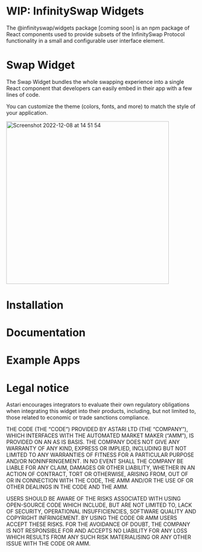 # WIP: InfinitySwap Widgets

The @infinityswap/widgets package [coming soon] is an npm package of React components used to provide subsets of the InfinitySwap Protocol functionality in a small and configurable user interface element.

# Swap Widget

The Swap Widget bundles the whole swapping experience into a single React component that developers can easily embed in their app with a few lines of code.

You can customize the theme (colors, fonts, and more) to match the style of your application.

<img width="431" alt="Screenshot 2022-12-08 at 14 51 54" src="https://user-images.githubusercontent.com/25309184/206477889-ad2369bc-9240-4c07-9a28-51a224ecb8b6.png">

# Installation



# Documentation



# Example Apps


# Legal notice

Astari encourages integrators to evaluate their own regulatory obligations when integrating this widget into their products, including, but not limited to, those related to economic or trade sanctions compliance.

THE CODE (THE “CODE”) PROVIDED BY ASTARI LTD (THE “COMPANY”), WHICH INTERFACES WITH THE AUTOMATED MARKET MAKER (“AMM”), IS PROVIDED ON AN AS IS BASIS. THE COMPANY DOES NOT GIVE ANY WARRANTY OF ANY KIND, EXPRESS OR IMPLIED, INCLUDING BUT NOT LIMITED TO ANY WARRANTIES OF FITNESS FOR A PARTICULAR PURPOSE AND/OR NONINFRINGEMENT. IN NO EVENT SHALL THE COMPANY BE LIABLE FOR ANY CLAIM, DAMAGES OR OTHER LIABILITY, WHETHER IN AN ACTION OF CONTRACT, TORT OR OTHERWISE, ARISING FROM, OUT OF OR IN CONNECTION WITH THE CODE, THE AMM AND/OR THE USE OF OR OTHER DEALINGS IN THE CODE AND THE AMM.
 
USERS SHOULD BE AWARE OF THE RISKS ASSOCIATED WITH USING OPEN-SOURCE CODE WHICH INCLUDE, BUT ARE NOT LIMITED TO, LACK OF SECURITY, OPERATIONAL INSUFFICIENCIES, SOFTWARE QUALITY AND COPYRIGHT INFRINGEMENT. BY USING THE CODE OR AMM USERS ACCEPT THESE RISKS. FOR THE AVOIDANCE OF DOUBT, THE COMPANY IS NOT RESPONSIBLE FOR AND ACCEPTS NO LIABILITY FOR ANY LOSS WHICH RESULTS FROM ANY SUCH RISK MATERIALISING OR ANY OTHER ISSUE WITH THE CODE OR AMM.
